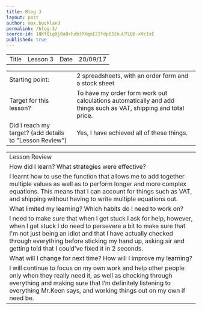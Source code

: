 ```yaml
---
title: Blog 3
layout: post
author: max.buckland
permalink: /blog-3/
source-id: 18KfQigXj0aBshzb3PXqmI22fdp631buU7LQ6-xVcIxE
published: true
---
```

<table>
  <tr>
    <td>Title</td>
    <td>Lesson 3</td>
    <td>Date</td>
    <td>20/09/17</td>
  </tr>
</table>


<table>
  <tr>
    <td>Starting point:</td>
    <td>2 spreadsheets, with an order form and a stock sheet</td>
  </tr>
  <tr>
    <td>Target for this lesson?</td>
    <td>To have my order form work out calculations automatically and add things such as VAT, shipping and total price.</td>
  </tr>
  <tr>
    <td>Did I reach my target? 
(add details to "Lesson Review")</td>
    <td>Yes, I have achieved all of these things.</td>
  </tr>
</table>


<table>
  <tr>
    <td>Lesson Review</td>
  </tr>
  <tr>
    <td>How did I learn? What strategies were effective? </td>
  </tr>
  <tr>
    <td>I learnt how to use the function that allows me to add together multiple values as well as to perform longer and more complex equations. This means that I can account for things such as VAT, and shipping without having to write multiple equations out.</td>
  </tr>
  <tr>
    <td>What limited my learning? Which habits do I need to work on? </td>
  </tr>
  <tr>
    <td>I need to make sure that when I get stuck I ask for help, however, when I get stuck I do need to persevere a bit to make sure that I'm not just being an idiot and that I have actually checked through everything before sticking my hand up, asking sir and getting told that I could’ve fixed it in 2 seconds.</td>
  </tr>
  <tr>
    <td>What will I change for next time? How will I improve my learning?</td>
  </tr>
  <tr>
    <td>I will continue to focus on my own work and help other people only when they really need it, as well as checking through everything and making sure that I’m definitely listening to everything Mr.Keen says, and working things out on my own if need be.</td>
  </tr>
</table>


